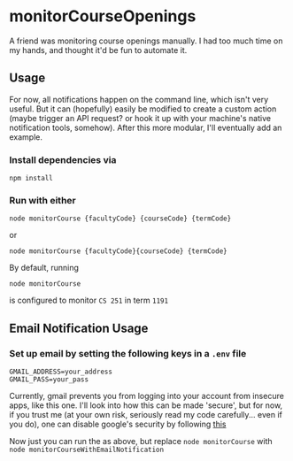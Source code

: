 # monitorCourseOpenings

A friend was monitoring course openings manually. I had too much time on my hands, and thought it'd be fun to automate it.

## Usage

For now, all notifications happen on the command line, which isn't very useful. But it can (hopefully) easily be modified to create a custom action (maybe trigger an API request? or hook it up with your machine's native notification tools, somehow). After this more modular, I'll eventually add an example.

### Install dependencies via
```
npm install
```

### Run with either
```
node monitorCourse {facultyCode} {courseCode} {termCode}
```

or

```
node monitorCourse {facultyCode}{courseCode} {termCode}
```

By default, running

```
node monitorCourse
```
is configured to monitor `CS 251` in term `1191`


## Email Notification Usage

### Set up email by setting the following keys in a `.env` file
```
GMAIL_ADDRESS=your_address
GMAIL_PASS=your_pass
```

Currently, gmail prevents you from logging into your account from insecure apps, like this one. I'll look into how this can be made 'secure', but for now, if you trust me (at your own risk, seriously read my code carefully... even if you do), one can disable google's security by following [this](https://codeburst.io/sending-an-email-using-nodemailer-gmail-7cfa0712a799)

Now just you can run the as above, but replace `node monitorCourse` with `node monitorCourseWithEmailNotification`


